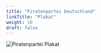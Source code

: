 ```yaml
---
title: "Piratenpartei Deutschland"
linkTitle: "Plakat"
weight: 10
draft: false
---
```


![Piratenpartei Plakat](images/plakate/pp.svg)